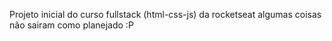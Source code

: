 Projeto inicial do curso fullstack (html-css-js) da rocketseat
algumas coisas não sairam como planejado :P
